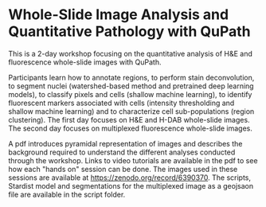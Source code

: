 # Whole-Slide Image Analysis and Quantitative Pathology with QuPath

This is a 2-day workshop focusing on the quantitative analysis of H&E and fluorescence whole-slide images with QuPath.

Participants learn how to annotate regions, to perform stain deconvolution, to segment nuclei (watershed-based method and pretrained deep learning models), to classify pixels and cells (shallow machine learning), to identify fluorescent markers associated with cells (intensity thresholding and shallow machine learning) and to characterize cell sub-populations (region clustering). The first day focuses on H&E and H-DAB whole-slide images. The second day focuses on multiplexed fluorescence whole-slide images.

A pdf introduces pyramidal representation of images and describes the background required to understand the different analyses conducted through the workshop. Links to video tutorials are available in the pdf to see how each "hands on" session can be done. The images used in these sessions are available at https://zenodo.org/record/6390370. The scripts, Stardist model and segmentations for the multiplexed image as a geojsaon file are available in the script folder.
